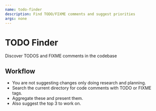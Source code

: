 ```yaml
---
name: todo-finder
description: Find TODO/FIXME comments and suggest priorities
args: none
---
```


# TODO Finder

Discover TODOS and FIXME comments in the codebase

## Workflow

- You are not suggesting changes only doing research and planning.
- Search the current directory for code comments with TODO or FIXME tags.
- Aggregate these and present them.
- Also suggest the top 3 to work on.

